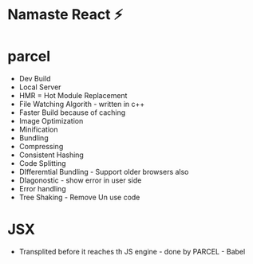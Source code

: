 # Namaste React ⚡

# parcel
- Dev Build
- Local Server
- HMR = Hot Module Replacement
- File Watching Algorith - written in c++
- Faster Build because of caching
- Image Optimization
- Minification
- Bundling
- Compressing
- Consistent Hashing
- Code Splitting
- DIfferemtial Bundling - Support older browsers also
- DIagonostic - show error in user side
- Error handling
- Tree Shaking - Remove Un use code

# JSX
- Transplited before it reaches th JS engine - done by PARCEL - Babel 